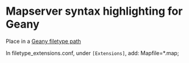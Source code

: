# Mapserver syntax highlighting for Geany

Place in a [Geany filetype path](http://www.geany.org/manual/dev/index.html#configuration-file-paths)

In filetype_extensions.conf, under `[Extensions]`, add:
	Mapfile=*.map;


